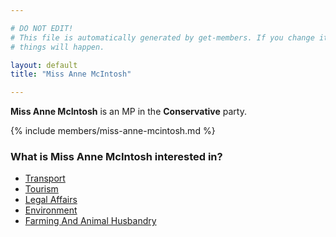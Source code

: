 ```yaml
---

# DO NOT EDIT!
# This file is automatically generated by get-members. If you change it, bad
# things will happen.

layout: default
title: "Miss Anne McIntosh"

---
```


**Miss Anne McIntosh** is an MP in the **Conservative** party.

{% include members/miss-anne-mcintosh.md %}

### What is Miss Anne McIntosh interested in?


* [Transport](/interests/transport.html)
* [Tourism](/interests/tourism.html)
* [Legal Affairs](/interests/legal-affairs.html)
* [Environment](/interests/environment.html)
* [Farming And Animal Husbandry](/interests/farming-and-animal-husbandry.html)
